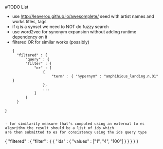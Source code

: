 #TODO List

- use http://leaverou.github.io/awesomplete/ seed with artist names and works titles, tags
- if q is a synset we need to NOT do fuzzy search
- use word2vec for synonym expansion without adding runtime dependency on it
- filtered OR for similar works (possibly)  
  ```
  {
    "filtered" : {
        "query" : {
        "filter" : {
            "or" : [
                {
                    "term" : { "hypernym" : "amphibious_landing.n.01" }
                },
                ...
            ]
        }
    }
}
```

- for similarity measure that's computed using an external to es algorithm the result should be a list of ids which
are then submitted to es for consistency using the ids query type

```
{
    "filtered" : {
        "filter" : {
          {
              "ids" : {
                  "values" : ["1", "4", "100"]
              }
          }
        }
    }
}
```